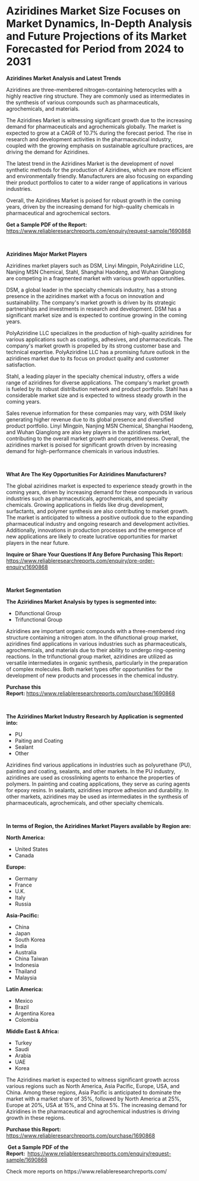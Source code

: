 <p><h1>Aziridines Market Size Focuses on Market Dynamics, In-Depth Analysis and Future Projections of its Market Forecasted for Period from 2024 to 2031</h1></p><p><strong>Aziridines Market Analysis and Latest Trends</strong></p>
<p><p>Aziridines are three-membered nitrogen-containing heterocycles with a highly reactive ring structure. They are commonly used as intermediates in the synthesis of various compounds such as pharmaceuticals, agrochemicals, and materials.</p><p>The Aziridines Market is witnessing significant growth due to the increasing demand for pharmaceuticals and agrochemicals globally. The market is expected to grow at a CAGR of 10.7% during the forecast period. The rise in research and development activities in the pharmaceutical industry, coupled with the growing emphasis on sustainable agriculture practices, are driving the demand for Aziridines.</p><p>The latest trend in the Aziridines Market is the development of novel synthetic methods for the production of Aziridines, which are more efficient and environmentally friendly. Manufacturers are also focusing on expanding their product portfolios to cater to a wider range of applications in various industries.</p><p>Overall, the Aziridines Market is poised for robust growth in the coming years, driven by the increasing demand for high-quality chemicals in pharmaceutical and agrochemical sectors.</p></p>
<p><strong>Get a Sample PDF of the Report:&nbsp;</strong> <a href="https://www.reliableresearchreports.com/enquiry/request-sample/1690868">https://www.reliableresearchreports.com/enquiry/request-sample/1690868</a></p>
<p>&nbsp;</p>
<p><strong>Aziridines Major Market Players</strong></p>
<p><p>Aziridines market players such as DSM, Linyi Mingpin, PolyAziridine LLC, Nanjing MSN Chemical, Stahl, Shanghai Haodeng, and Wuhan Qianglong are competing in a fragmented market with various growth opportunities.</p><p>DSM, a global leader in the specialty chemicals industry, has a strong presence in the aziridines market with a focus on innovation and sustainability. The company's market growth is driven by its strategic partnerships and investments in research and development. DSM has a significant market size and is expected to continue growing in the coming years.</p><p>PolyAziridine LLC specializes in the production of high-quality aziridines for various applications such as coatings, adhesives, and pharmaceuticals. The company's market growth is propelled by its strong customer base and technical expertise. PolyAziridine LLC has a promising future outlook in the aziridines market due to its focus on product quality and customer satisfaction.</p><p>Stahl, a leading player in the specialty chemical industry, offers a wide range of aziridines for diverse applications. The company's market growth is fueled by its robust distribution network and product portfolio. Stahl has a considerable market size and is expected to witness steady growth in the coming years.</p><p>Sales revenue information for these companies may vary, with DSM likely generating higher revenue due to its global presence and diversified product portfolio. Linyi Mingpin, Nanjing MSN Chemical, Shanghai Haodeng, and Wuhan Qianglong are also key players in the aziridines market, contributing to the overall market growth and competitiveness. Overall, the aziridines market is poised for significant growth driven by increasing demand for high-performance chemicals in various industries.</p></p>
<p>&nbsp;</p>
<p><strong>What Are The Key Opportunities For Aziridines Manufacturers?</strong></p>
<p><p>The global aziridines market is expected to experience steady growth in the coming years, driven by increasing demand for these compounds in various industries such as pharmaceuticals, agrochemicals, and specialty chemicals. Growing applications in fields like drug development, surfactants, and polymer synthesis are also contributing to market growth. The market is anticipated to witness a positive outlook due to the expanding pharmaceutical industry and ongoing research and development activities. Additionally, innovations in production processes and the emergence of new applications are likely to create lucrative opportunities for market players in the near future.</p></p>
<p><strong>Inquire or Share Your Questions If Any Before Purchasing This Report:</strong> <a href="https://www.reliableresearchreports.com/enquiry/pre-order-enquiry/1690868">https://www.reliableresearchreports.com/enquiry/pre-order-enquiry/1690868</a></p>
<p>&nbsp;</p>
<p><strong>Market Segmentation</strong></p>
<p><strong>The Aziridines Market Analysis by types is segmented into:</strong></p>
<p><ul><li>Difunctional Group</li><li>Trifunctional Group</li></ul></p>
<p><p>Aziridines are important organic compounds with a three-membered ring structure containing a nitrogen atom. In the difunctional group market, aziridines find applications in various industries such as pharmaceuticals, agrochemicals, and materials due to their ability to undergo ring-opening reactions. In the trifunctional group market, aziridines are utilized as versatile intermediates in organic synthesis, particularly in the preparation of complex molecules. Both market types offer opportunities for the development of new products and processes in the chemical industry.</p></p>
<p><strong>Purchase this Report:&nbsp;</strong><a href="https://www.reliableresearchreports.com/purchase/1690868">https://www.reliableresearchreports.com/purchase/1690868</a></p>
<p>&nbsp;</p>
<p><strong>The Aziridines Market Industry Research by Application is segmented into:</strong></p>
<p><ul><li>PU</li><li>Paiting and Coating</li><li>Sealant</li><li>Other</li></ul></p>
<p><p>Aziridines find various applications in industries such as polyurethane (PU), painting and coating, sealants, and other markets. In the PU industry, aziridines are used as crosslinking agents to enhance the properties of polymers. In painting and coating applications, they serve as curing agents for epoxy resins. In sealants, aziridines improve adhesion and durability. In other markets, aziridines may be used as intermediates in the synthesis of pharmaceuticals, agrochemicals, and other specialty chemicals.</p></p>
<p>&nbsp;</p>
<p><strong>In terms of Region, the Aziridines Market Players available by Region are:</strong></p>
<p>
    <p> <strong> North America: </strong>
        <ul>
            <li>United States</li>
            <li>Canada</li>
        </ul>
        </p> 
    <p> <strong> Europe: </strong>
        <ul>
            <li>Germany</li>
            <li>France</li>
            <li>U.K.</li>
            <li>Italy</li>
            <li>Russia</li>
        </ul>
        </p> 
    <p> <strong> Asia-Pacific: </strong>
        <ul>
            <li>China</li>
            <li>Japan</li>
            <li>South Korea</li>
            <li>India</li>
            <li>Australia</li>
            <li>China Taiwan</li>
            <li>Indonesia</li>
            <li>Thailand</li>
            <li>Malaysia</li>
        </ul>
        </p> 
    <p> <strong> Latin America: </strong>
        <ul>
            <li>Mexico</li>
            <li>Brazil</li>
            <li>Argentina Korea</li>
            <li>Colombia</li>
        </ul>
        </p> 
    <p> <strong> Middle East & Africa: </strong>
        <ul>
            <li>Turkey</li>
            <li>Saudi</li>
            <li>Arabia</li>
            <li>UAE</li>
            <li>Korea</li>
        </ul>
    </p>
    </p>
<p><p>The Aziridines market is expected to witness significant growth across various regions such as North America, Asia Pacific, Europe, USA, and China. Among these regions, Asia Pacific is anticipated to dominate the market with a market share of 35%, followed by North America at 25%, Europe at 20%, USA at 15%, and China at 5%. The increasing demand for Aziridines in the pharmaceutical and agrochemical industries is driving growth in these regions.</p></p>
<p><strong>Purchase this Report: </strong><a href="https://www.reliableresearchreports.com/purchase/1690868">https://www.reliableresearchreports.com/purchase/1690868</a></p>
<p>&nbsp;<strong>Get a Sample PDF of the Report:&nbsp;&nbsp;</strong><a href="https://www.reliableresearchreports.com/enquiry/request-sample/1690868">https://www.reliableresearchreports.com/enquiry/request-sample/1690868</a></p>
<p><strong></strong></p>
<p>Check more reports on https://www.reliableresearchreports.com/</p>